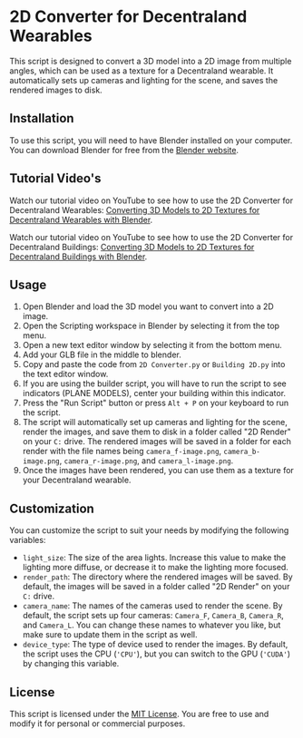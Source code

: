 # 2D Converter for Decentraland Wearables

This script is designed to convert a 3D model into a 2D image from multiple angles, which can be used as a texture for a Decentraland wearable. It automatically sets up cameras and lighting for the scene, and saves the rendered images to disk.

## Installation

To use this script, you will need to have Blender installed on your computer. You can download Blender for free from the [Blender website](https://www.blender.org/download/).

## Tutorial Video's

Watch our tutorial video on YouTube to see how to use the 2D Converter for Decentraland Wearables: [Converting 3D Models to 2D Textures for Decentraland Wearables with Blender](https://youtu.be/mofqXaKx818).

Watch our tutorial video on YouTube to see how to use the 2D Converter for Decentraland Buildings: [Converting 3D Models to 2D Textures for Decentraland Buildings with Blender](https://youtu.be/CrfUIGRkF6k).

## Usage

1. Open Blender and load the 3D model you want to convert into a 2D image.
2. Open the Scripting workspace in Blender by selecting it from the top menu.
3. Open a new text editor window by selecting it from the bottom menu.
4. Add your GLB file in the middle to blender.
5. Copy and paste the code from `2D Converter.py` or `Building 2D.py` into the text editor window.
6. If you are using the builder script, you will have to run the script to see indicators (PLANE MODELS), center your building within this indicator.
7. Press the "Run Script" button or press `Alt + P` on your keyboard to run the script.
8. The script will automatically set up cameras and lighting for the scene, render the images, and save them to disk in a folder called "2D Render" on your `C:` drive. The rendered images will be saved in a folder for each render with the file names being `camera_f-image.png`, `camera_b-image.png`, `camera_r-image.png`, and `camera_l-image.png`.
9. Once the images have been rendered, you can use them as a texture for your Decentraland wearable.

## Customization

You can customize the script to suit your needs by modifying the following variables:

- `light_size`: The size of the area lights. Increase this value to make the lighting more diffuse, or decrease it to make the lighting more focused.
- `render_path`: The directory where the rendered images will be saved. By default, the images will be saved in a folder called "2D Render" on your `C:` drive.
- `camera_name`: The names of the cameras used to render the scene. By default, the script sets up four cameras: `Camera_F`, `Camera_B`, `Camera_R`, and `Camera_L`. You can change these names to whatever you like, but make sure to update them in the script as well.
- `device_type`: The type of device used to render the images. By default, the script uses the CPU (`'CPU'`), but you can switch to the GPU (`'CUDA'`) by changing this variable.

## License

This script is licensed under the [MIT License](https://opensource.org/licenses/MIT). You are free to use and modify it for personal or commercial purposes.
